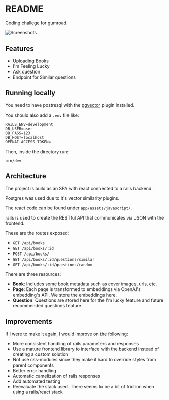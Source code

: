# README

Coding challege for gumroad.

![Screenshots](https://github.com/jopar219/PHtEubahkh/assets/6307954/f47df34e-e850-484a-9adb-1b1ee2dfacdc)

## Features
* Uploading Books
* I'm Feeling Lucky
* Ask question
* Endpoint for Similar questions

## Running locally

You need to have postresql with the [pgvector](https://github.com/pgvector/pgvector) plugin installed.

You should also add a `.env` file like:
```
RAILS_ENV=development
DB_USER=user
DB_PASS=123
DB_HOST=localhost
OPENAI_ACCESS_TOKEN=
```
Then, inside the directory run:
```
bin/dev
```

## Architecture
The project is build as an SPA with react connected to a rails backend.

Postgres was used due to it's vector similarity plugins.

The react code can be found under `app/assets/javascript/`.

rails is used to create the RESTful API that communicates via JSON with the frontend.

These are the routes exposed:

* `GET /api/books`
* `GET /api/books/:id`
* `POST /api/books/`
* `GET /api/books/:id/questions/similar`
* `GET /api/books/:id/questions/random`

There are three resources:
* **Book**: Includes some book metadata such as cover images, urls, etc.
* **Page**: Each page is transformed to embeddings via OpenAI's embedding's API. We store the embeddings here.
* **Question**: Questions are stored here for the I'm lucky feature and future recommended questions feature.

## Improvements
If I were to make it again, I would improve on the following:
* More consistent handling of rails parameters and responses
* Use a mature frontend library to interface with the backend instead of creating a custom solution
* Not use css-modules since they make it hard to override styles from parent components
* Better error handling
* Automatic camelization of rails responses
* Add automated testing
* Reevaluate the stack used. There seems to be a bit of friction when using a rails/react stack

